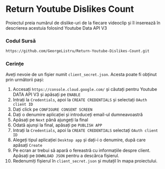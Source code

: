 # Return Youtube Dislikes Count
Proiectul preia numărul de dislike-uri de la fiecare videoclip și îl inserează în descrierea acestuia folosind Youtube Data API V3

### Codul Sursă
```bash
https://github.com/GeorgeListru/Return-Youtube-Dislikes-Count.git
```

### Cerințe
Aveți nevoie de un fișier numit ``` client_secret.json ```. Acesta poate fi obținut prin următorii pași:
1. Accesați ``` https://console.cloud.google.com/ ``` și căutați pentru Youtube DATA API V3 și apăsați pe  ``` ENABLE ```
2. Intrați la ``` Credentials ```, apoi la ``` CREATE CREDENTIALS ``` și selectați ``` OAuth client ID ```
3. Dați click pe ``` CONFIGURE CONSENT SCREEN ```
4. Dați o denumire aplicației și introduceți email-ul dumneavoastră
5. Apăsați pe ``` Next ``` până ajungeți la final
6. Odată ajunși la final, apăsați pe ``` PUBLISH APP ```
7. Intrați la ``` Credentials ```, apoi la ``` CREATE CREDENTIALS ``` selectați ``` OAuth client ID ```
8. Alegeți tipul aplicației ``` Desktop app ``` și dați-i o denumire, după care apăsați ``` Create ```
9. Pe ecran ar trebui să apară o fereastră cu informațiile despre client. Apăsați pe ``` DOWNLOAD JSON ``` pentru a descărca fișierul.
10. Redenumiți fișierul în ``` client_secret.json ``` și mutațil în mapa proiectului.

